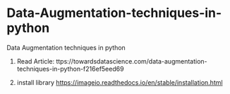 # Data-Augmentation-techniques-in-python
Data Augmentation techniques in python 

1. Read Article: ttps://towardsdatascience.com/data-augmentation-techniques-in-python-f216ef5eed69

2. install library https://imageio.readthedocs.io/en/stable/installation.html
